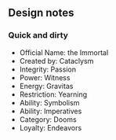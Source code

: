 ## Design notes

### Quick and dirty

* Official Name: the Immortal
* Created by: Cataclysm
* Integrity: Passion
* Power: Witness
* Energy: Gravitas
* Restriction: Yearning
* Ability: Symbolism
* Ability: Imperatives
* Category: Dooms
* Loyalty: Endeavors
